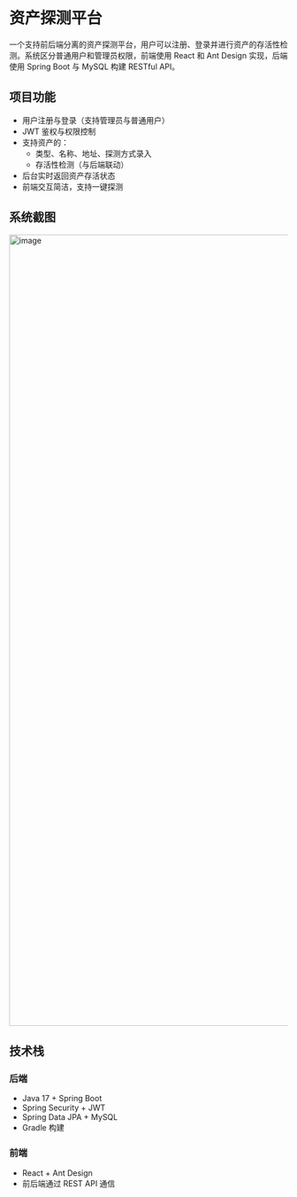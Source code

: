 # 资产探测平台

一个支持前后端分离的资产探测平台，用户可以注册、登录并进行资产的存活性检测。系统区分普通用户和管理员权限，前端使用 React 和 Ant Design 实现，后端使用 Spring Boot 与 MySQL 构建 RESTful API。

## 项目功能
- 用户注册与登录（支持管理员与普通用户）
- JWT 鉴权与权限控制
- 支持资产的：
  - 类型、名称、地址、探测方式录入
  - 存活性检测（与后端联动）
- 后台实时返回资产存活状态
- 前端交互简洁，支持一键探测

## 系统截图
<img width="1429" alt="image" src="https://github.com/user-attachments/assets/732e1908-3786-4ecd-b038-14157cb2c789" />

## 技术栈

### 后端
- Java 17 + Spring Boot
- Spring Security + JWT
- Spring Data JPA + MySQL
- Gradle 构建

### 前端
- React + Ant Design
- 前后端通过 REST API 通信

